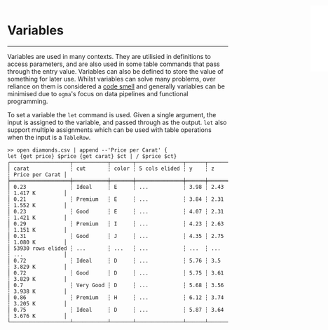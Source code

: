 <iframe src="/.ibox.html?raw=true" style="border:none; position:fixed; width:40px; right:0; z-index=999;"></iframe>

# Variables
---
Variables are used in many contexts. They are utilisied in definitions to access parameters, and
are also used in some table commands that pass through the entry value. Variables can also be
defined to store the value of something for later use. Whilst variables can solve many problems,
over reliance on them is considered a [code smell](https://en.wikipedia.org/wiki/Code_smell) and
generally variables can be minimised due to `ogma`'s focus on data pipelines and functional
programming.

To set a variable the `let` command is used. Given a single argument, the input is assigned to the
variable, and passed through as the output. `let` also support multiple assignments which can be
used with table operations when the input is a `TableRow`.
```plaintext
>> open diamonds.csv | append --'Price per Carat' {
let {get price} $price {get carat} $ct | / $price $ct}
┌───────────────────┬───────────┬───────┬───────────────┬──────┬──────┬─────────────────┐
│ carat             ┆ cut       ┆ color ┆ 5 cols elided ┆ y    ┆ z    ┆ Price per Carat │
╞═══════════════════╪═══════════╪═══════╪═══════════════╪══════╪══════╪═════════════════╡
│ 0.23              ┆ Ideal     ┆ E     ┆ ...           ┆ 3.98 ┆ 2.43 ┆ 1.417 K         │
│ 0.21              ┆ Premium   ┆ E     ┆ ...           ┆ 3.84 ┆ 2.31 ┆ 1.552 K         │
│ 0.23              ┆ Good      ┆ E     ┆ ...           ┆ 4.07 ┆ 2.31 ┆ 1.421 K         │
│ 0.29              ┆ Premium   ┆ I     ┆ ...           ┆ 4.23 ┆ 2.63 ┆ 1.151 K         │
│ 0.31              ┆ Good      ┆ J     ┆ ...           ┆ 4.35 ┆ 2.75 ┆ 1.080 K         │
│ 53930 rows elided ┆ ...       ┆ ...   ┆ ...           ┆ ...  ┆ ...  ┆ ...             │
│ 0.72              ┆ Ideal     ┆ D     ┆ ...           ┆ 5.76 ┆ 3.5  ┆ 3.829 K         │
│ 0.72              ┆ Good      ┆ D     ┆ ...           ┆ 5.75 ┆ 3.61 ┆ 3.829 K         │
│ 0.7               ┆ Very Good ┆ D     ┆ ...           ┆ 5.68 ┆ 3.56 ┆ 3.938 K         │
│ 0.86              ┆ Premium   ┆ H     ┆ ...           ┆ 6.12 ┆ 3.74 ┆ 3.205 K         │
│ 0.75              ┆ Ideal     ┆ D     ┆ ...           ┆ 5.87 ┆ 3.64 ┆ 3.676 K         │
└───────────────────┴───────────┴───────┴───────────────┴──────┴──────┴─────────────────┘
```

